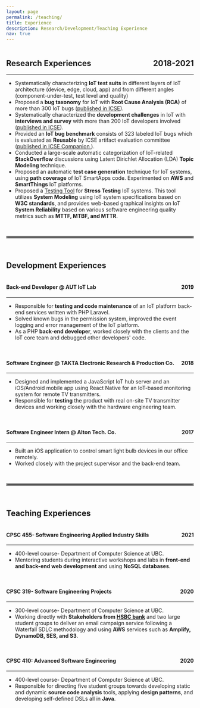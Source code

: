 ```yaml
---
layout: page
permalink: /teaching/
title: Experience
description: Research/Development/Teaching Experience
nav: true
---
```

<h2 style="text-align:left;float:left;">Research Experiences</h2> 
<h2 style="text-align:right;float:right;">2018-2021</h2>
<hr style="clear:both;"/>
  <ul>
        <li>Systematically characterizing <b>IoT test suits</b> in different layers of IoT architecture (device, edge, cloud, app) and from different angles (component-under-test, test level and quality)</li>
        <li>Proposed a <b>bug taxonomy</b> for IoT with <b>Root Cause Analysis (RCA)</b> of more than 300 IoT bugs (<a href="https://conf.researchr.org/details/icse-2021/icse-2021-papers/67/IoT-Bugs-and-Development-Challenges">published in ICSE</a>).</li>
        <li>Systematically characterized the <b>development challenges</b> in IoT with <b>interviews and survey</b> with more than 200 IoT developers involved (<a href="https://conf.researchr.org/details/icse-2021/icse-2021-papers/67/IoT-Bugs-and-Development-Challenges">published in ICSE</a>).</li>
        <li>Provided an <b>IoT bug benchmark</b> consists of 323 labeled IoT bugs which is evaluated as <b>Reusable</b> by ICSE artifact evaluation committee (<a href="https://conf.researchr.org/details/icse-2021/icse-2021-Artifact-Evaluation/39/IoT-Bugs-and-Development-Challenges">published in ICSE Companion </a>).</li>
        <li>Conducted a large-scale automatic categorization of IoT-related <b>StackOverflow</b> discussions using Latent Dirichlet Allocation (LDA) <b>Topic Modeling</b> technique.</li>
        <li>Proposed an automatic <b>test case generation</b> technique for IoT systems, using <b>path coverage</b> of IoT SmartApps code. Experimented on <b>AWS</b> and <b>SmartThings</b> IoT platforms.</li>
        <li>Proposed a <a href="https://github.com/makhshari/StressThing">Testing Tool</a> for <b>Stress Testing</b> IoT systems. This tool utilizes <b>System Modeling</b> using IoT system specifications based on <b>W3C standards</b>, and provides web-based graphical insights on IoT <b>System Reliability</b> based on various software engineering quality metrics such as <b>MTTF, MTBF, and MTTR</b>.</li>

  </ul>

<br> 
<hr style="border:3px solid gray">
<br> 

<h2><b>Development Experiences</b></h2>
<h4 style="text-align:left;float:left;">Back-end Developer @ AUT IoT Lab</h4> 
<h4 style="text-align:right;float:right;">2019</h4>
<hr style="clear:both;"/>
<ul>
<li>Responsible for <b>testing and code maintenance</b> of an IoT platform back-end services written with PHP Laravel.</li>
<li>Solved known bugs in the permission system, improved the event logging and error management of the IoT platform.</li>
<li>As a PHP <b>back-end developer</b>, worked closely with the clients and the IoT core team and debugged other developers' code.</li>
</ul>

<br>

<h4 style="text-align:left;float:left;">Software Engineer @ TAKTA Electronic Research & Production Co.</h4> 
<h4 style="text-align:right;float:right;">2018</h4>
<hr style="clear:both;"/>
<ul>
    <li>Designed and implemented a JavaScript IoT hub server and an iOS/Android mobile app using React Native for an IoT-based monitoring system for remote TV transmitters.</li>
    <li>Responsible for <b>testing</b> the product with real on-site TV transmitter devices and working closely with the hardware engineering team.</li>
</ul>

<br>

<h4 style="text-align:left;float:left;">Software Engineer Intern @ Alton Tech. Co.</h4> 
<h4 style="text-align:right;float:right;">2017</h4>
<hr style="clear:both;"/>
<ul>
    <li>Built an iOS application to control smart light bulb devices in our office remotely.</li>
    <li>Worked closely with the project supervisor and the back-end team.</li>
</ul>


<br> 
<hr style="border:3px solid gray">
<br> 

  <h2>Teaching Experiences</h2>

<h4 style="text-align:left;float:left;">CPSC 455- Software Engineering Applied Industry Skills</h4> 
<h4 style="text-align:right;float:right;">2021</h4>
<hr style="clear:both;"/>
<ul>
      <li>400-level course- Department of Computer Science at UBC.</li>
      <li>Mentoring students during interactive workshops and labs in <b>front-end and back-end web development</b> and using <b>NoSQL databases</b>.</li>
</ul>

<br>

<h4 style="text-align:left;float:left;">CPSC 319- Software Engineering Projects</h4> 
<h4 style="text-align:right;float:right;">2020</h4>
<hr style="clear:both;"/>
<ul>
      <li>300-level course- Department of Computer Science at UBC.</li>
      <li>Working directly with <b>Stakeholders from <a href="https://www.hsbc.ca/">HSBC bank</a></b> and two large student groups to deliver an email campaign service following a Waterfall SDLC methodology and using <b>AWS</b> services such as <b>Amplify, DynamoDB, SES, and S3</b>.</li>
</ul>

<br>

<h4 style="text-align:left;float:left;">CPSC 410: Advanced Software Engineering</h4> 
<h4 style="text-align:right;float:right;">2020</h4>
<hr style="clear:both;"/>
<ul>
      <li>400-level course- Department of Computer Science at UBC.</li>
      <li>Responsible for directing five student groups towards developing static and dynamic <b>source code analysis</b> tools, applying <b>design patterns</b>, and developing self-defined DSLs all in <b>Java</b>.</li>
</ul>